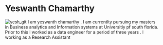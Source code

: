 # Yeswanth Chamarthy

![yesh_git](https://github.com/chyeswanth/Introduction/assets/111238814/c100d7e0-b432-4984-955e-41a109be3055)
I am yeswanth chamarthy . I am currentlty pursuing my masters in Business analytics and Information systems at Universitiy pf south florida. Prior to this I worked as a data engineer for a period of three years . I working as a Research Assistant 
